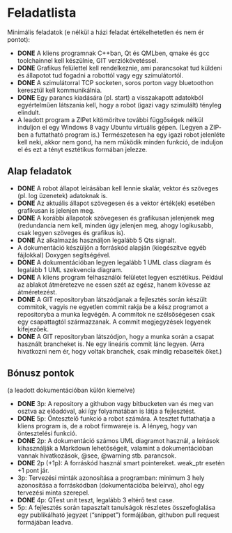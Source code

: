 # Feladatlista

Minimális feladatok (e nélkül a házi feladat értékelhetetlen és nem ér pontot):

-   **DONE** A kliens programnak C++­ban, Qt és QML­ben, qmake és gcc toolchainnel kell készülnie, GIT verziókövetéssel.
-   **DONE** Grafikus felülettel kell rendelkeznie, ami parancsokat tud küldeni és állapotot tud fogadni a robottól vagy egy szimulátortól.
-   **DONE** A szimulátorral TCP socketen, soros porton vagy bluetoothon keresztül kell kommunikálnia.
-   **DONE** Egy parancs kiadására (pl. start) a visszakapott adatokból egyértelműen látszania kell, hogy a robot (igazi vagy szimulált) tényleg elindult.
-   A leadott program a ZIP­et kitömörítve további függőségek nélkül induljon el egy Windows 8 vagy Ubuntu virtuális gépen. (Legyen a ZIP­ben a futtatható program is.)
    Természetesen ha egy igazi robot jelenléte kell neki, akkor nem gond, ha nem működik minden funkció, de induljon el és ezt a tényt esztétikus formában jelezze.

Alap feladatok
--------------

-   **DONE** A robot állapot leírásában kell lennie skalár, vektor és szöveges (pl. log üzenetek) adatoknak is.
-   **DONE** Az aktuális állapot szövegesen és a vektor érték(ek) esetében grafikusan is jelenjen meg.
-   **DONE** A korábbi állapotok szövegesen és grafikusan jelenjenek meg (redundancia nem kell, minden úgy jelenjen meg, ahogy logikusabb, csak legyen szöveges és grafikus is).
-   **DONE** Az alkalmazás használjon legalább 5 Qt­s signalt.
-   A dokumentáció készüljön a forráskód alapján (kiegészítve egyéb fájlokkal) Doxygen segítségével.
-   **DONE** A dokumentációban legyen legalább 1 UML class diagram és legalább 1 UML szekvencia diagram.
-   **DONE** A kliens program felhasználói felületet legyen esztétikus. Például az ablakot átméretezve ne essen szét az egész, hanem kövesse az átméretezést.
-   **DONE** A GIT repositoryban látszódjanak a fejlesztés során készült commitok, vagyis ne egyetlen commit rakja be a kész programot a repositoryba a munka legvégén. A commitok ne szélsőségesen csak egy csapattagtól származzanak. A commit megjegyzések legyenek kifejezőek.
-   **DONE** A GIT repositoryban látszódjon, hogy a munka során a csapat használt brancheket is. Ne egy lineáris commit lánc legyen. (Arra hivatkozni nem ér, hogy voltak branchek, csak mindig rebaselték őket.)

Bónusz pontok
-------------

(a leadott dokumentációban külön kiemelve)

-   **DONE** 3p: A repository a githubon vagy bitbucketen van és meg van osztva az előadóval, aki így folyamatában is látja a fejlesztést.
-   **DONE** 5p: Öntesztelő funkció a robot számára. A tesztet futtathatja a kliens program is, de a robot firmwareje is. A lényeg, hogy van öntesztelési funkció.
-   **DONE** 2p: A dokumentáció számos UML diagramot használ, a leírások kihasználják a Markdown lehetőségeit, valamint a dokumentációban vannak hivatkozások, @see, @warning stb. parancsok.
-   **DONE** 2p (+1p): A forráskód használ smart pointereket. weak\_ptr esetén +1 pont jár.
-   3p: Tervezési minták azonosítása a programban: minimum 3 hely azonosítása a forráskódban (dokumentációba beleírva), ahol egy tervezési minta szerepel.
-   **DONE** 4p: QTest unit teszt, legalább 3 eltérő test case.
-   5p: A fejlesztés során tapasztalt tanulságok részletes összefoglalása egy publikálható jegyzet (“snippet”) formájában, githubon pull request formájában leadva.

